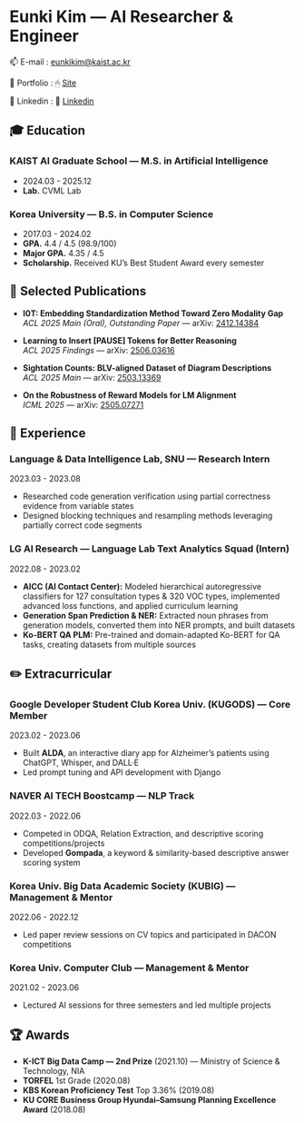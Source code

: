 <p align="center">
</p>

# Eunki Kim — AI Researcher & Engineer

📫 E-mail : eunkikim@kaist.ac.kr

📃 Portfolio : 🖱 [Site](https://eunkikim.notion.site/?source=copy_link)

🔗 Linkedin : 📎 [Linkedin](https://www.linkedin.com/in/eunki-kim-6a0b182b8/)


## 🎓 **Education**

### KAIST AI Graduate School — M.S. in Artificial Intelligence
- 2024.03 - 2025.12
- **Lab.** CVML Lab

### Korea University — B.S. in Computer Science
- 2017.03 - 2024.02
- **GPA.** 4.4 / 4.5 (98.9/100) 
- **Major GPA.** 4.35 / 4.5
- **Scholarship.** Received KU’s Best Student Award every semester

## 📃 **Selected Publications**

- **I0T: Embedding Standardization Method Toward Zero Modality Gap**  
  *ACL 2025 Main (Oral), Outstanding Paper* — arXiv: [2412.14384](https://arxiv.org/abs/2412.14384)

- **Learning to Insert [PAUSE] Tokens for Better Reasoning**  
  *ACL 2025 Findings* — arXiv: [2506.03616](https://arxiv.org/abs/2506.03616)

- **Sightation Counts: BLV-aligned Dataset of Diagram Descriptions**  
  *ACL 2025 Main* — arXiv: [2503.13369](https://arxiv.org/abs/2503.13369)

- **On the Robustness of Reward Models for LM Alignment**  
  *ICML 2025* — arXiv: [2505.07271](https://arxiv.org/abs/2505.07271)


## 🏢 **Experience**

### Language & Data Intelligence Lab, SNU — Research Intern
2023.03 - 2023.08
- Researched code generation verification using partial correctness evidence from variable states
- Designed blocking techniques and resampling methods leveraging partially correct code segments

### LG AI Research — Language Lab Text Analytics Squad (Intern)
2022.08 - 2023.02
- **AICC (AI Contact Center):** Modeled hierarchical autoregressive classifiers for 127 consultation types & 320 VOC types, implemented advanced loss functions, and applied curriculum learning
- **Generation Span Prediction & NER:** Extracted noun phrases from generation models, converted them into NER prompts, and built datasets
- **Ko-BERT QA PLM:** Pre-trained and domain-adapted Ko-BERT for QA tasks, creating datasets from multiple sources


## ✏️ **Extracurricular**

### Google Developer Student Club Korea Univ. (KUGODS) — Core Member
2023.02 - 2023.06
- Built **ALDA**, an interactive diary app for Alzheimer’s patients using ChatGPT, Whisper, and DALL·E
- Led prompt tuning and API development with Django

### NAVER AI TECH Boostcamp — NLP Track
2022.03 - 2022.06
- Competed in ODQA, Relation Extraction, and descriptive scoring competitions/projects
- Developed **Gompada**, a keyword & similarity-based descriptive answer scoring system

### Korea Univ. Big Data Academic Society (KUBIG) — Management & Mentor
2022.06 - 2022.12
- Led paper review sessions on CV topics and participated in DACON competitions

### Korea Univ. Computer Club — Management & Mentor
2021.02 - 2023.06
- Lectured AI sessions for three semesters and led multiple projects


## 🏆 **Awards**

- **K-ICT Big Data Camp — 2nd Prize** (2021.10) — Ministry of Science & Technology, NIA
- **TORFEL** 1st Grade (2020.08)
- **KBS Korean Proficiency Test** Top 3.36% (2019.08)
- **KU CORE Business Group Hyundai–Samsung Planning Excellence Award** (2018.08)
